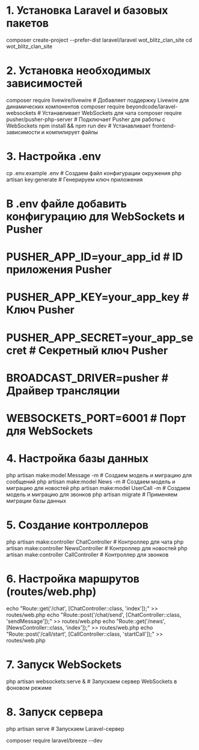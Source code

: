 # 1. Установка Laravel и базовых пакетов
composer create-project --prefer-dist laravel/laravel wot_blitz_clan_site
cd wot_blitz_clan_site

# 2. Установка необходимых зависимостей
composer require livewire/livewire  # Добавляет поддержку Livewire для динамических компонентов
composer require beyondcode/laravel-websockets  # Устанавливает WebSockets для чата
composer require pusher/pusher-php-server  # Подключает Pusher для работы с WebSockets
npm install && npm run dev  # Устанавливает frontend-зависимости и компилирует файлы

# 3. Настройка .env
cp .env.example .env  # Создаем файл конфигурации окружения
php artisan key:generate  # Генерируем ключ приложения

# В .env файле добавить конфигурацию для WebSockets и Pusher
# PUSHER_APP_ID=your_app_id  # ID приложения Pusher
# PUSHER_APP_KEY=your_app_key  # Ключ Pusher
# PUSHER_APP_SECRET=your_app_secret  # Секретный ключ Pusher
# BROADCAST_DRIVER=pusher  # Драйвер трансляции
# WEBSOCKETS_PORT=6001  # Порт для WebSockets

# 4. Настройка базы данных
php artisan make:model Message -m  # Создаем модель и миграцию для сообщений
php artisan make:model News -m  # Создаем модель и миграцию для новостей
php artisan make:model UserCall -m  # Создаем модель и миграцию для звонков
php artisan migrate  # Применяем миграции базы данных

# 5. Создание контроллеров
php artisan make:controller ChatController  # Контроллер для чата
php artisan make:controller NewsController  # Контроллер для новостей
php artisan make:controller CallController  # Контроллер для звонков

# 6. Настройка маршрутов (routes/web.php)
echo "Route::get('/chat', [ChatController::class, 'index']);" >> routes/web.php
echo "Route::post('/chat/send', [ChatController::class, 'sendMessage']);" >> routes/web.php
echo "Route::get('/news', [NewsController::class, 'index']);" >> routes/web.php
echo "Route::post('/call/start', [CallController::class, 'startCall']);" >> routes/web.php

# 7. Запуск WebSockets
php artisan websockets:serve &  # Запускаем сервер WebSockets в фоновом режиме

# 8. Запуск сервера
php artisan serve  # Запускаем Laravel-сервер


composer require laravel/breeze --dev
